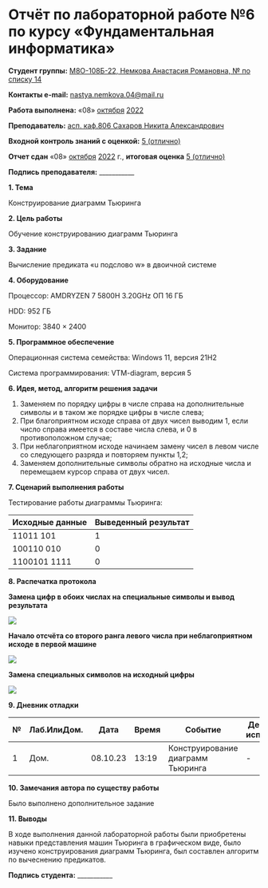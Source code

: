 # Отчёт по лабораторной работе №6 по курсу «Фундаментальная информатика»

<b>Студент группы:</b> <ins>М8О-108Б-22, Немкова Анастасия Романовна, № по списку 14</ins>

<b>Контакты e-mail:</b> <ins>nastya.nemkova.04@mail.ru<ins>

<b>Работа выполнена:</b> «08» <ins>октября</ins> <ins>2022</ins>

<b>Преподаватель:</b> <ins>асп. каф.806 Сахаров Никита Александрович</ins>

<b>Входной контроль знаний с оценкой:</b> <ins>5 (отлично)</ins>

<b>Отчет сдан</b> «08» <ins>октября</ins> <ins>2022</ins> г., <b>итоговая оценка</b> <ins>5 (отлично)</ins>

<b>Подпись преподавателя:</b> ___________

**1. Тема**

Конструирование диаграмм Тьюринга

**2. Цель работы**

Обучение конструированию диаграмм Тьюринга

**3. Задание**

Вычисление предиката «u подслово w» в двоичной системе

**4. Оборудование**

Процессор: AMDRYZEN 7 5800H 3.20GHz ОП 16 ГБ

НDD: 952 ГБ

Монитор: 3840 × 2400

**5. Программное обеспечение**

Операционная система семейства: Windows 11, версия 21H2

Система программирования: VTM-diagram, версия 5

**6. Идея, метод, алгоритм решения задачи**

1. Заменяем по порядку цифры в числе справа на дополнительные символы и в таком же порядке цифры в числе слева;
2. При благоприятном исходе справа от двух чисел выводим 1, если число справа имеется в составе числа слева, и 0 в противоположном случае;
3. При неблагоприятном исходе начинаем замену чисел в левом числе со следующего разряда и повторяем пункты 1,2;
4. Заменяем дополнительные символы обратно на исходные числа и перемещаем курсор справа от двух чисел.

**7. Сценарий выполнения работы**

Тестирование работы диаграммы Тьюринга:

| Исходные данные | Выведенный результат |
| --- | --- |
| 11011 101 | 1 |
| 100110 010 | 0 |
| 1100101 1111 | 0 |

**8. Распечатка протокола**

<b>Замена цифр в обоих числах на специальные символы и вывод результата</b>

![](https://github.com/mai-806-1st-year/fundamentals-of-computer-science-anastasia-nemkova/blob/master/lab6/1.png)

<b>Начало отсчёта со второго ранга левого числа при неблагоприятном исходе в первой машине</b>

![](https://github.com/mai-806-1st-year/fundamentals-of-computer-science-anastasia-nemkova/blob/master/lab6/2.png)

<b>Замена специальных символов на исходный цифры</b>

![](https://github.com/mai-806-1st-year/fundamentals-of-computer-science-anastasia-nemkova/blob/master/lab6/3.png)

**9. Дневник отладки**

| № | Лаб.ИлиДом. | Дата | Время | Событие | Действие по исправлению | Примечание |
| --- | --- | --- | --- | --- | --- | --- |
|1 | Дом. | 08.10.23 | 13:19 | Конструирование диаграмм Тьюринга | - | - |

**10. Замечания автора по существу работы**

Было выполнено дополнительное задание

**11. Выводы**

В ходе выполнения данной лабораторной работы были приобретены навыки представления машин Тьюринга в графическом виде, было изучено конструирования диаграмм Тьюринга, был составлен алгоритм по вычеснению предикатов. 

<b>Подпись студента:</b> ___________
